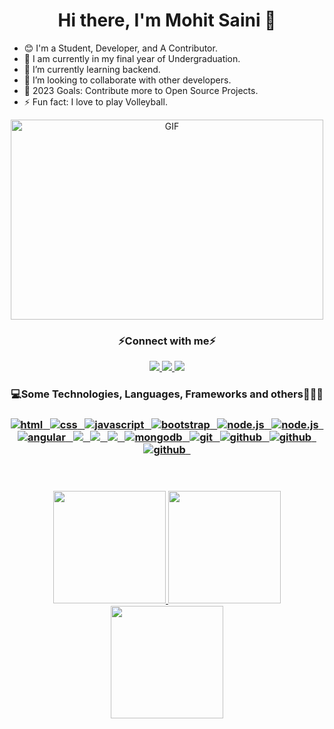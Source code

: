 # <h1 align="center">Hi there, I'm Mohit Saini 👋</h1>

- 😊 I'm a Student, Developer, and A Contributor.
- 🏫 I am currently in my final year of Undergraduation.
- 🌱 I’m currently learning backend.
- 👯 I’m looking to collaborate with other developers.
- 🥅 2023 Goals: Contribute more to Open Source Projects.
- ⚡ Fun fact: I love to play Volleyball.

<p align="center">
 <img align="centre" alt="GIF" src="https://github.com/abhisheknaiidu/abhisheknaiidu/blob/master/code.gif?raw=true" width="500" height="320" />
</p>


<h3 align="center">⚡Connect with me⚡</h3>

<p align="center">
   <a href="https://www.linkedin.com/in/msaini0r/">
		<img src="https://img.shields.io/badge/Linkedin-2088FF?&style=for-the-badge&logo=linkedin&logoColor=white" />
	</a>
  	<a href="https://twitter.com/msaini0r">
		<img src="https://img.shields.io/badge/Twitter-0d597f?style=for-the-badge&logo=twitter&logoColor=white" />
	</a>
<!-- 	<a href="https://open.spotify.com/playlist/0hm6fhnsFwXCPbr74Ie2DO?si=8300a6d916f94e02">
		<img src="https://img.shields.io/badge/Spotify-239120?&style=for-the-badge&logo=spotify&logoColor=white" />
	</a> -->
	<a href="https://msaini0r.hashnode.dev/">
		<img src="https://img.shields.io/badge/Hashnode-239120?style=for-the-badge&logo=hashnode&logoColor=white" />
	</a>
<!-- 	<a href="https://leetcode.com/msaini1r/">
		<img src="https://img.shields.io/badge/-LeetCode-E34F26?style=for-the-badge&logo=LeetCode&logoColor=black" />
	</a> -->
</p>

<h3 align="center">💻Some Technologies, Languages, Frameworks and others🧑🏻‍💻<h3/>
  
<p align="center">
	<a href="https://html.com/">
	   <img src="https://img.shields.io/badge/HTML-239120?style=for-the-badge&logo=html5&logoColor=white" alt="html" />&nbsp;&nbsp;
	</a>
	<a href="https://www.w3.org/TR/css-2020/">
	   <img src="https://img.shields.io/badge/CSS3-1572B6?style=for-the-badge&logo=css3&logoColor=white" alt="css" />&nbsp;&nbsp;
	</a>
	<a href="https://www.javascript.com/">
	   <img src="https://img.shields.io/badge/JavaScript-323330?style=for-the-badge&logo=javascript&logoColor=F7DF1E" alt="javascript" />&nbsp;&nbsp;
	</a>
	<a href="https://getbootstrap.com/">
	   <img src="https://img.shields.io/badge/Bootstrap-563D7C?style=for-the-badge&logo=bootstrap&logoColor=white" alt="bootstrap" />&nbsp;&nbsp;
	</a>
	<a href="https://nodejs.org/en/">
	   <img src="https://img.shields.io/badge/Node.js-239120?style=for-the-badge&logo=node.js&logoColor=white" alt="node.js" />&nbsp;&nbsp;
	</a>
	<a href="https://reactjs.org/">
	   <img src="https://img.shields.io/badge/React-092E20?style=for-the-badge&logo=react&logoColor=61DAFB" alt="node.js" />&nbsp;&nbsp;
	</a>
	<a href="https://angular.io/">
	   <img src="https://img.shields.io/badge/Angular-DD0031?style=for-the-badge&logo=angular&logoColor=white" alt="angular" />&nbsp;&nbsp;
	</a>
	<a href="https://www.java.com/en/">
	   <img src="https://img.shields.io/badge/Java-ED8B00?style=for-the-badge&logo=java&logoColor=white" />&nbsp;&nbsp;
	</a>
	<a href="https://www.python.org/">
	   <img src="https://img.shields.io/badge/Python-3776AB?style=for-the-badge&logo=python&logoColor=white" />&nbsp;&nbsp;
	</a>
	<a href="https://go.dev/">
    	<img src="https://img.shields.io/badge/Go-00ADD8?style=for-the-badge&logo=go&logoColor=white" />&nbsp;&nbsp;
	</a>
	<a href="https://www.mongodb.com/">
	   <img src="https://img.shields.io/badge/MongoDB-239120?style=for-the-badge&logo=mongodb&logoColor=white" alt="mongodb" />&nbsp;&nbsp;
	</a>
	<a href="https://git-scm.com/">
	   <img src="https://img.shields.io/badge/git-F05032?style=for-the-badge&logo=git&logoColor=white" alt="git" />&nbsp;&nbsp;
	</a>
    <a href="https://github.com/">
    <img src="https://img.shields.io/badge/GitHub-100000?style=for-the-badge&logo=github&logoColor=white" alt="github" />&nbsp;&nbsp;
	</a>
	<a href="https://www.linux.org/">
    <img src="https://img.shields.io/badge/Linux-FCC624?style=for-the-badge&logo=linux&logoColor=black" alt="github" />&nbsp;&nbsp;
	</a>
	<a href="https://www.docker.com/">
    <img src="https://img.shields.io/badge/docker-%230db7ed.svg?style=for-the-badge&logo=docker&logoColor=white" alt="github" />&nbsp;&nbsp;
	</a>

<br />
<br />

<br>
<p align="center">
<a href="https://github.com/msaini0r">
  <img height="180em" src="https://github-readme-stats-eight-theta.vercel.app/api?username=msaini0r&show_icons=true&theme=tokyonight&include_all_commits=true&count_private=true)"/>
  <img height="180em" src="https://github-readme-stats-eight-theta.vercel.app/api/top-langs/?username=msaini0r&layout=compact&langs_count=8&theme=tokyonight"/>
  <img height="180em" src="https://github-readme-streak-stats.herokuapp.com/?user=msaini0r&theme=tokyonight"/>	
</a>
</p>


